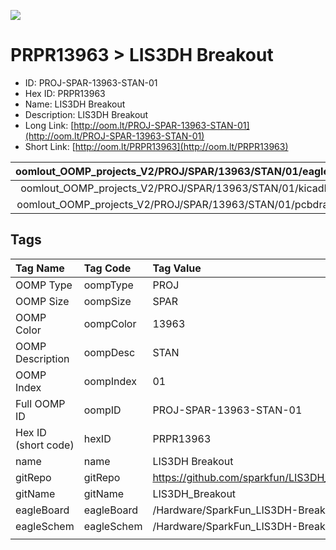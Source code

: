 


  
![][im]
# PRPR13963 > LIS3DH Breakout

- ID: PROJ-SPAR-13963-STAN-01
- Hex ID: PRPR13963
- Name: LIS3DH Breakout
- Description: LIS3DH Breakout
- Long Link: [http://oom.lt/PROJ-SPAR-13963-STAN-01](http://oom.lt/PROJ-SPAR-13963-STAN-01)
- Short Link: [http://oom.lt/PRPR13963](http://oom.lt/PRPR13963)
  

|oomlout_OOMP_projects_V2/PROJ/SPAR/13963/STAN/01/eagleImage.png|oomlout_OOMP_projects_V2/PROJ/SPAR/13963/STAN/01/eagleSchemImage.png|oomlout_OOMP_projects_V2/PROJ/SPAR/13963/STAN/01/kicadPcb3dFront.png|oomlout_OOMP_projects_V2/PROJ/SPAR/13963/STAN/01/kicadPcb3dBack.png|
| :---: | :---: | :---: | :---: |
|oomlout_OOMP_projects_V2/PROJ/SPAR/13963/STAN/01/kicadPcb3d.png|oomlout_OOMP_projects_V2/PROJ/SPAR/13963/STAN/01/bomBack.png|oomlout_OOMP_projects_V2/PROJ/SPAR/13963/STAN/01/bomFront.png|oomlout_OOMP_projects_V2/PROJ/SPAR/13963/STAN/01/pcbdraw.svg|
|oomlout_OOMP_projects_V2/PROJ/SPAR/13963/STAN/01/pcbdrawBack.svg||||

## Tags
  

|Tag Name|Tag Code|Tag Value|
| :--- | :--- | :--- |
|OOMP Type|oompType|PROJ|
|OOMP Size|oompSize|SPAR|
|OOMP Color|oompColor|13963|
|OOMP Description|oompDesc|STAN|
|OOMP Index|oompIndex|01|
|Full OOMP ID|oompID|PROJ-SPAR-13963-STAN-01|
|Hex ID (short code)|hexID|PRPR13963|
|name|name|LIS3DH Breakout|
|gitRepo|gitRepo|https://github.com/sparkfun/LIS3DH_Breakout|
|gitName|gitName|LIS3DH_Breakout|
|eagleBoard|eagleBoard|/Hardware/SparkFun_LIS3DH-Breakout.brd|
|eagleSchem|eagleSchem|/Hardware/SparkFun_LIS3DH-Breakout.sch|
||||



[im]: PROJ/SPAR/13963/STAN/01/kicadPcb3d_450.png
